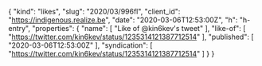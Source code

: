 {
  "kind": "likes",
  "slug": "2020/03/996fl",
  "client_id": "https://indigenous.realize.be",
  "date": "2020-03-06T12:53:00Z",
  "h": "h-entry",
  "properties": {
    "name": [
      "Like of @kin6kev's tweet"
    ],
    "like-of": [
      "https://twitter.com/kin6kev/status/1235314121387712514"
    ],
    "published": [
      "2020-03-06T12:53:00Z"
    ],
    "syndication": [
      "https://twitter.com/kin6kev/status/1235314121387712514"
    ]
  }
}
